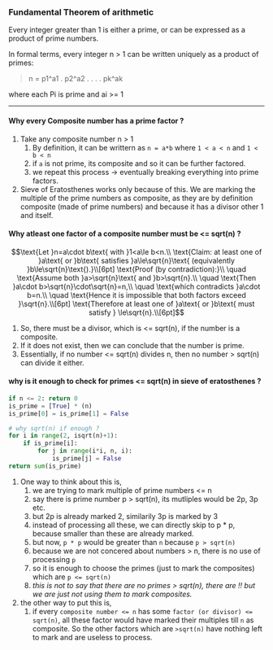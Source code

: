 ### Fundamental Theorem of arithmetic 
Every integer greater than 1 is either a prime, or can be expressed as a product of prime numbers. 

In formal terms, every integer n > 1 can be written uniquely as a product of primes:
> n = p1^a1 . p2^a2 . . . . pk^ak

where each Pi is prime and ai >= 1

---
#### Why every Composite number has a prime factor ? 
1. Take any composite number n > 1
    1. By definition, it can be writtern as `n = a*b` where `1 < a < n` and `1 < b < n`
    2. if `a` is not prime, its composite and so it can be further factored.
    3. we repeat this process -> eventually breaking everything into prime factors.
2. Sieve of Eratosthenes works only because of this. We are marking the multiple of the prime numbers as composite, as they are by definition composite (made of prime numbers) and because it has a divisor other 1 and itself.

#### Why atleast one factor of a composite number must be <= sqrt(n) ? 
```math
\text{Let }n=a\cdot b\text{ with }1<a\le b<n.\\
\text{Claim: at least one of }a\text{ or }b\text{ satisfies }a\le\sqrt{n}\text{ (equivalently }b\le\sqrt{n}\text{).}\\[6pt]
\text{Proof (by contradiction):}\\
\quad \text{Assume both }a>\sqrt{n}\text{ and }b>\sqrt{n}.\\
\quad \text{Then }a\cdot b>\sqrt{n}\cdot\sqrt{n}=n,\\
\quad \text{which contradicts }a\cdot b=n.\\
\quad \text{Hence it is impossible that both factors exceed }\sqrt{n}.\\[6pt]
\text{Therefore at least one of }a\text{ or }b\text{ must satisfy } \le\sqrt{n}.\\[6pt]
```
1. So, there must be a divisor, which is <= sqrt(n), if the number is a composite.
2. If it does not exist, then we can conclude that the number is prime.
3. Essentially, if no number <= sqrt(n) divides n, then no number > sqrt(n) can divide it either. 

#### why is it enough to check for primes <= sqrt(n) in sieve of eratosthenes ?
```python
if n <= 2: return 0
is_prime = [True] * (n)
is_prime[0] = is_prime[1] = False 

# why sqrt(n) if enough ?
for i in range(2, isqrt(n)+1):
    if is_prime[i]:
        for j in range(i*i, n, i):
            is_prime[j] = False
return sum(is_prime)
```
1. One way to think about this is, 
    1. we are trying to mark multiple of prime numbers <= n
    2. say there is prime number p > sqrt(n), its mutliples would be 2p, 3p etc.
    3. but 2p is already marked 2, similarily 3p is marked by 3
    4. instead of processing all these, we can directly skip to p * p, because smaller than these are already marked. 
    5. but now, `p * p` would be greater than `n` because `p > sqrt(n)`
    6. because we are not concered about numbers > n, there is no use of processing `p`
    7. so it is enough to choose the primes (just to mark the composites) which are `p <= sqrt(n)`
    8. *this is not to say that there are no primes > sqrt(n), there are !! but we are just not using them to mark composites.*
2. the other way to put this is,
    1. if every `composite number <= n` has some `factor (or divisor) <= sqrt(n)`, all these factor would have marked their multiples till `n` as composite. So the other factors which are `>sqrt(n)` have nothing left to mark and are useless to process.